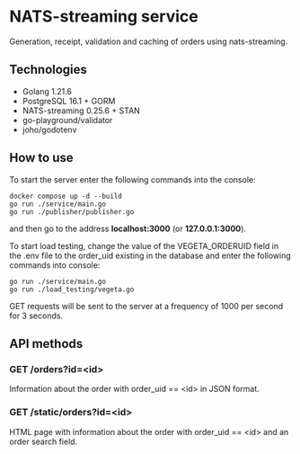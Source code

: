 # NATS-streaming service
Generation, receipt, validation and caching of orders using nats-streaming.

## Technologies
* Golang 1.21.6
* PostgreSQL 16.1 + GORM
* NATS-streaming 0.25.6 + STAN
* go-playground/validator
* joho/godotenv

## How to use
To start the server enter the following commands into the console:
```console
docker compose up -d --build
go run ./service/main.go
go run ./publisher/publisher.go
```
and then go to the address __localhost:3000__ (or __127.0.0.1:3000__).

To start load testing, change the value of the VEGETA_ORDERUID field in the .env file to the order_uid existing in the database and enter the following commands into console:
```console
go run ./service/main.go
go run ./load_testing/vegeta.go
```
GET requests will be sent to the server at a frequency of 1000 per second for 3 seconds.

## API methods
### GET /orders?id=\<id\>
Information about the order with order_uid == \<id\> in JSON format.

### GET /static/orders?id=\<id\>
HTML page with information about the order with order_uid == \<id\> and an order search field.
